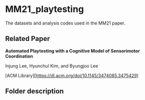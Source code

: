 # MM21_playtesting
The datasets and analysis codes used in the MM21 paper. 

## Related Paper

__Automated Playtesting with a Cognitive Model of Sensorimotor Coordination__

Injung Lee, Hyunchul Kim, and Byungjoo Lee 

[ACM Library][https://dl.acm.org/doi/10.1145/3474085.3475429]

## Folder description



